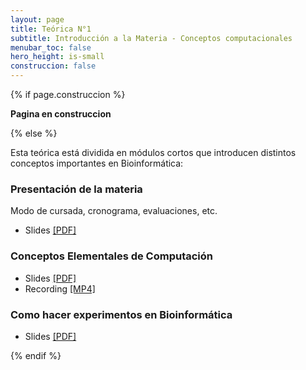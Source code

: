 ```yaml
---
layout: page
title: Teórica N°1
subtitle: Introducción a la Materia - Conceptos computacionales
menubar_toc: false
hero_height: is-small
construccion: false
---
```


{% if page.construccion %}

**Pagina en construccion**

{% else %}

Esta teórica está dividida en módulos cortos que introducen distintos conceptos importantes en Bioinformática:

### Presentación de la materia

Modo de cursada, cronograma, evaluaciones, etc.
- Slides [[PDF]](https://drive.google.com/file/d/1L5vNcZIqp29oYxXn3vyO0oRtnkNrJabT/view?usp=sharing)

### Conceptos Elementales de Computación
- Slides [[PDF]](https://drive.google.com/file/d/10BmIcpfDtL6E0R0vnKqs6BCStTAWpmDK/view?usp=sharing)
- Recording [[MP4]](https://drive.google.com/file/d/1aNTIjNegyQ6EHHV50AVoxe0Ea7Xz4ZZR/view?usp=sharing)

<!-- <iframe src="https://drive.google.com/file/d/1aNTIjNegyQ6EHHV50AVoxe0Ea7Xz4ZZR/preview" width="800" height="440"></iframe> -->

### Como hacer experimentos en Bioinformática
- Slides [[PDF]](https://drive.google.com/file/d/16MD9KYFr5hRPh4C28i_i9uYv0ZS589d6/view?usp=sharing)


{% endif %}
